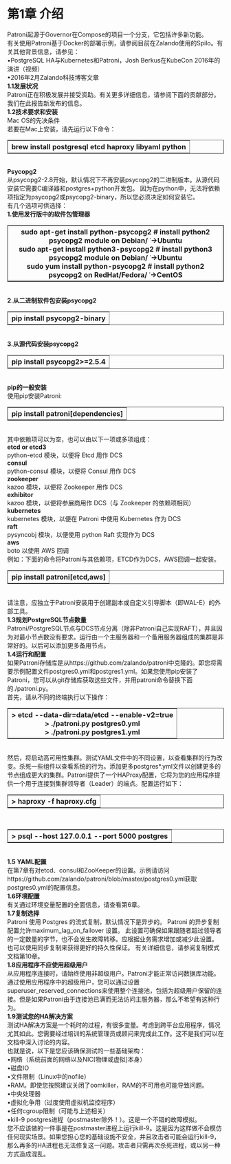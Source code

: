 # 第1章 介绍<br>
Patroni起源于Governor在Compose的项目一个分支，它包括许多新功能。<br>
有关使用Patroni基于Docker的部署示例，请参阅目前在Zalando使用的Spilo。有关其他背景信息，请参见：<br>
•PostgreSQL HA与Kubernetes和Patroni，Josh Berkus在KubeCon 2016年的演讲（视频）<br>
•2016年2月Zalando科技博客文章<br>
<b>1.1发展状况</b><br>
Patroni正在积极发展并接受资助。有关更多详细信息，请参阅下面的贡献部分。<br>
我们在此报告新发布的信息。<br>
<b>1.2技术要求和安装</b><br>
Mac OS的先决条件<br>
若要在Mac上安装，请先运行以下命令：<br>
<table border="1"><tr><th>brew install postgresql etcd haproxy libyaml python</th></tr></table><br>
<b>Psycopg2</b><br>
从psycopg2-2.8开始，默认情况下不再安装psycopg2的二进制版本。从源代码安装它需要C编译器和postgres+python开发包。
因为在python中，无法将依赖项指定为psycopg2或psycopg2-binary，所以您必须决定如何安装它。<br>
有几个选项可供选择：<br>
<b>1.使用发行版中的软件包管理器</b><br>
<table border="1"><tr><th>sudo apt-get install python-psycopg2 # install python2 psycopg2 module on Debian/ ˓→Ubuntu<br>
sudo apt-get install python3-psycopg2 # install python3 psycopg2 module on Debian/ ˓→Ubuntu<br>
sudo yum install python-psycopg2 # install python2 psycopg2 on RedHat/Fedora/ ˓→CentOS<br>
</th></tr></table><br>
<b>2.从二进制软件包安装psycopg2</b><br>
<table border="1"><tr><th>pip install psycopg2-binary</th></tr></table><br>
<b>3.从源代码安装psycopg2</b><br>
<table border="1"><tr><th>pip install psycopg2>=2.5.4</th></tr></table><br>
<b>pip的一般安装</b><br>
使用pip安装Patroni:<br>
<table border="1"><tr><th>pip install patroni[dependencies]</th></tr></table><br>
其中依赖项可以为空，也可以由以下一项或多项组成：<br>
<b>etcd or etcd3</b><br>
python-etcd 模块，以便将 Etcd 用作 DCS<br>
<b>consul</b><br>
python-consul 模块，以便将 Consul 用作 DCS<br>
<b>zookeeper</b><br>
kazoo 模块，以便将 Zookeeper 用作 DCS<br>
<b>exhibitor</b><br>
kazoo 模块，以便将参展商用作 DCS（与 Zookeeper 的依赖项相同）<br>
<b>kubernetes</b><br>
kubernetes 模块，以便在 Patroni 中使用 Kubernetes 作为 DCS<br>
<b>raft</b><br>
pysyncobj 模块，以便使用 python Raft 实现作为 DCS<br>
<b>aws</b><br>
boto 以使用 AWS 回调<br>
例如：下面的命令将Patroni与其依赖项，ETCD作为DCS，AWS回调一起安装。<br>
<table border="1"><tr><th>pip install patroni[etcd,aws]</th></tr></table><br>
请注意，应独立于Patroni安装用于创建副本或自定义引导脚本（即WAL-E）的外部工具。<br>
<b>1.3规划PostgreSQL节点数量</b><br>
Patroni/PostgreSQL节点与DCS节点分离（除非Patroni自己实现RAFT），并且因为对最小节点数没有要求。运行由一个主服务器和一个备用服务器组成的集群是非常好的。以后可以添加更多备用节点。<br>
<b>1.4运行和配置</b><br>
如果Patroni存储库是从https://github.com/zalando/patroni中克隆的。即您将需要示例配置文件postgres0.yml和postgres1.yml。如果您使用pip安装了Patroni，您可以从git存储库获取这些文件，并用patroni命令替换下面的./patroni.py。<br>
首先，请从不同的终端执行以下操作：<br>
<table border="1"><tr><th>> etcd --data-dir=data/etcd --enable-v2=true<br>
> ./patroni.py postgres0.yml<br>
> ./patroni.py postgres1.yml
</th></tr></table><br>
然后，将启动高可用性集群。测试YAML文件中的不同设置，以查看集群的行为改变。杀死一些组件以查看系统的行为。添加更多postgres*.yml文件以创建更多的节点组成更大的集群。Patroni提供了一个HAProxy配置，它将为您的应用程序提供一个用于连接到集群领导者（Leader）的端点。配置运行如下：<br>
<table border="1"><tr><th>> haproxy -f haproxy.cfg</th></tr></table><br>
<table border="1"><tr><th>> psql --host 127.0.0.1 --port 5000 postgres</th></tr></table><br>
<b>1.5 YAML配置</b><br>
在第7章有对etcd、consul和ZooKeeper的设置。示例请访问https://github.com/zalando/patroni/blob/master/postgres0.yml获取postgres0.yml的配置信息。<br>
<b>1.6环境配置</b><br>
有关通过环境变量配置的全面信息，请查看第6章。<br>
<b>1.7复制选择</b><br>
Patroni 使用 Postgres 的流式复制，默认情况下是异步的。 Patroni 的异步复制配置允许maximum_lag_on_failover 设置。 此设置可确保如果跟随者超过领导者的一定数量的字节，也不会发生故障转移。应根据业务需求增加或减少此设置。 也可以使用同步复制来获得更好的持久性保证。 有关详细信息，请参阅复制模式文档第10章。<br>
<b>1.8应用程序不应使用超级用户</b><br>
从应用程序连接时，请始终使用非超级用户。Patroni才能正常访问数据库功能。通过使用应用程序中的超级用户，您可以通过设置superuser_reserved_connections来使用整个连接池，包括为超级用户保留的连接。但是如果Patroni由于连接池已满而无法访问主服务器，那么不希望有这种行为。<br>
<b>1.9测试您的HA解决方案</b><br>
测试HA解决方案是一个耗时的过程，有很多变量。考虑到跨平台应用程序，情况尤其如此。您需要经过培训的系统管理员或顾问来完成此工作。这不是我们可以在文档中深入讨论的内容。<br>
也就是说，以下是您应该确保测试的一些基础架构：<br>
•网络（系统前面的网络以及NIC[物理或虚拟]本身）<br>
•磁盘IO<br>
•文件限制（Linux中的nofile）<br>
•RAM。即使您按照建议关闭了oomkiller，RAM的不可用也可能导致问题。<br>
•中央处理器<br>
•虚拟化争用（过度使用虚拟机监控程序）<br>
•任何cgroup限制（可能与上述相关）<br>
•kill-9 postgres进程（postmaster除外！）。这是一个不错的故障模拟。<br>
您不应该做的一件事是在postmaster进程上运行kill-9。这是因为这样做不会模仿任何现实场景。如果您担心您的基础设施不安全，并且攻击者可能会运行kill-9，那么再多的HA进程也无法修复这一问题。攻击者只需再次杀死进程，或以另一种方式造成混乱。<br>
